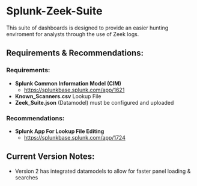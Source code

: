 # Splunk-Zeek-Suite
This suite of dashboards is designed to provide an easier hunting enviroment for analysts through the use of Zeek logs.

## Requirements & Recommendations:
### Requirements:
- **Splunk Common Information Model (CIM)**
  - https://splunkbase.splunk.com/app/1621
- **Known_Scanners.csv** Lookup File
- **Zeek_Suite.json** (Datamodel) must be configured and uploaded
### Recommendations: 
- **Splunk App For Lookup File Editing**
  - https://splunkbase.splunk.com/app/1724

## Current Version Notes:
- Version 2 has integrated datamodels to allow for faster panel loading & searches

